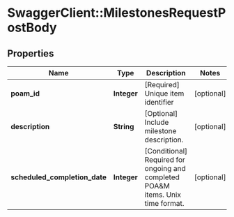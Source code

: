 # SwaggerClient::MilestonesRequestPostBody

## Properties
Name | Type | Description | Notes
------------ | ------------- | ------------- | -------------
**poam_id** | **Integer** | [Required] Unique item identifier | [optional] 
**description** | **String** | [Optional] Include milestone description. | [optional] 
**scheduled_completion_date** | **Integer** | [Conditional] Required for ongoing and completed POA&amp;M items. Unix time format. | [optional] 


